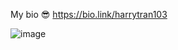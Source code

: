 My bio 😎 https://bio.link/harrytran103

![image](https://cdn.bio.link/uploads/thumbnails/2022-09-18/wTUbt6XlmNYjMWfMploaded_VpJf7aYl.gif)
